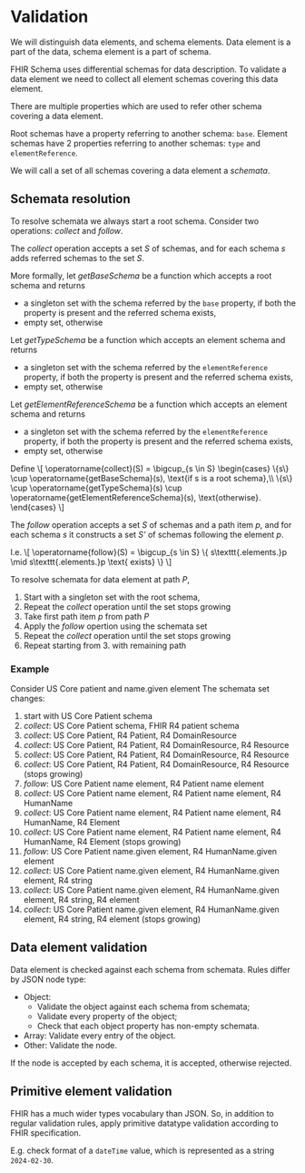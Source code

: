 # Validation

We will distinguish data elements, and schema elements. Data element is a part of the data, schema element is a part of schema.

FHIR Schema uses differential schemas for data description.
To validate a data element we need to collect all element schemas covering this data element.

There are multiple properties which are used to refer other schema covering a data element.

Root schemas have a property referring to another schema: `base`.
Element schemas have 2 properties referring to another schemas: `type` and `elementReference`.

We will call a set of all schemas covering a data element a _schemata_.

## Schemata resolution
To resolve schemata we always start a root schema.
Consider two operations: _collect_ and _follow_.

The _collect_ operation accepts a set _S_ of schemas, and for each schema _s_
adds referred schemas to the set _S_.

More formally, let _getBaseSchema_ be a function which accepts a root schema and returns
- a singleton set with the schema referred by the `base` property,
  if both the property is present and the referred schema exists,
- empty set, otherwise

Let _getTypeSchema_ be a function which accepts an element schema and returns
- a singleton set with the schema referred by the `elementReference` property,
  if both the property is present and the referred schema exists,
- empty set, otherwise

Let _getElementReferenceSchema_ be a function which accepts an element schema and returns
- a singleton set with the schema referred by the `elementReference` property,
  if both the property is present and the referred schema exists,
- empty set, otherwise

Define
\\[
\operatorname{collect}(S) = \bigcup_{s \in S}
\begin{cases}
\\{s\\} \cup \operatorname{getBaseSchema}(s), \text{if s is a root schema},\\\\
\\{s\\} \cup \operatorname{getTypeSchema}(s) \cup \operatorname{getElementReferenceSchema}(s), \text{otherwise}.
\end{cases}
\\] 

The _follow_ operation accepts a set _S_ of schemas and a path item _p_, and for each schema _s_
it constructs a set _S'_ of schemas following the element _p_.

I.e.
\\[
\operatorname{follow}(S) = \bigcup_{s \in S}
\\{ s\texttt{.elements.}p \mid s\texttt{.elements.}p \text{ exists} \\}
\\] 

To resolve schemata for data element at path _P_,
1. Start with a singleton set with the root schema,
2. Repeat the _collect_ operation until the set stops growing
3. Take first path item _p_ from path _P_
4. Apply the _follow_ opertion using the schemata set
5. Repeat the _collect_ operation until the set stops growing
6. Repeat starting from 3. with remaining path


### Example
Consider US Core patient and name.given element
The schemata set changes:
1. start with US Core Patient schema
1. _collect_: US Core Patient schema, FHIR R4 patient schema
1. _collect_: US Core Patient, R4 Patient, R4 DomainResource
1. _collect_: US Core Patient, R4 Patient, R4 DomainResource, R4 Resource
1. _collect_: US Core Patient, R4 Patient, R4 DomainResource, R4 Resource
1. _collect_: US Core Patient, R4 Patient, R4 DomainResource, R4 Resource (stops growing)
1. _follow_: US Core Patient name element, R4 Patient name element
1. _collect_: US Core Patient name element, R4 Patient name element, R4 HumanName
1. _collect_: US Core Patient name element, R4 Patient name element, R4 HumanName, R4 Element
1. _collect_: US Core Patient name element, R4 Patient name element, R4 HumanName, R4 Element (stops growing)
1. _follow_: US Core Patient name.given element, R4 HumanName.given element
1. _collect_: US Core Patient name.given element, R4 HumanName.given element, R4 string
1. _collect_: US Core Patient name.given element, R4 HumanName.given element, R4 string, R4 element
1. _collect_: US Core Patient name.given element, R4 HumanName.given element, R4 string, R4 element (stops growing)



## Data element validation
Data element is checked against each schema from schemata.
Rules differ by JSON node type:
- Object:
  + Validate the object against each schema from schemata;
  + Validate every property of the object;
  + Check that each object property has non-empty schemata.
- Array: Validate every entry of the object.
- Other: Validate the node.

If the node is accepted by each schema, it is accepted, otherwise rejected.


## Primitive element validation
FHIR has a much wider types vocabulary than JSON. So, in addition to regular validation rules,
apply primitive datatype validation according to FHIR specification.

E.g. check format of a `dateTime` value, which is represented as a string `2024-02-30`.

